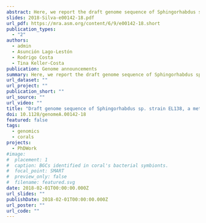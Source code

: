 ```yaml
---
abstract: Here, we report the draft genome sequence of Sphingorhabdus sp. strain EL138, an alphaproteobacterium that shows potential to degrade polycyclic aromatic compounds and to cope with various heavy metals and antibiotics. Moreover, the strain, isolated from the gorgonian coral Eunicella labiata, possesses several genes involved in the biosynthesis of polyphosphates, polyketides, and terpenoids.
slides: 2018-Silva-e00142-18.pdf
url_pdf: https://mra.asm.org/content/6/9/e00142-18.short
publication_types:
  - "2"
authors:
  - admin
  - Asunción Lago-Lestón
  - Rodrigo Costa
  - Tina Keller‐Costa
publication: Genome announcements
summary: Here, we report the draft genome sequence of Sphingorhabdus sp. strain EL138, an alphaproteobacterium that shows potential to degrade polycyclic aromatic compounds and to cope with various heavy metals and antibiotics. Moreover, the strain, isolated from the gorgonian coral Eunicella labiata, possesses several genes involved in the biosynthesis of polyphosphates, polyketides, and terpenoids.
url_dataset: ""
url_project: ""
publication_short: ""
url_source: ""
url_video: ""
title: "Draft genome sequence of Sphingorhabdus sp. strain EL138, a metabolically versatile Alphaproteobacterium isolated from the gorgonian coral Eunicella labiata"
doi: 10.1128/genomeA.00142-18
featured: false
tags:
  - genomics
  - corals
projects:
  - PhDWork
#image:
#  placement: 1
#  caption: BGCs identified in coral's bacterial symbionts.
#  focal_point: SMART
#  preview_only: false
#  filename: featured.svg
date: 2018-02-01T00:00:00.000Z
url_slides: ""
publishDate: 2018-02-01T00:00:00.000Z
url_poster: ""
url_code: ""
---
```


